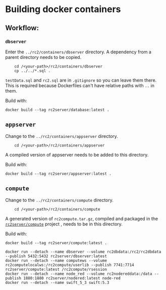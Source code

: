 <style type="css">
p > code { text-indent: -12px; padding-left: 12px; }
</style>
# Building docker containers

## Workflow:


### `dbserver`
Enter the `../rc2/containers/dbserver` directory.  A dependency from a parent directory needs to be copied.
```
    cd /<your-path>/rc2/containers/dbserver
    cp ../../*.sql .
```

`testData.sql` and `rc2.sql` are in `.gitignore` so you can leave them there. This is required because Dockerfiles can't have relative paths with `..` in them.

Build with:

<!-- ```docker build -t rc2server/database:${version} -t rc2server/database:latest .``` -->
```docker build --tag rc2server/database:latest .``` 

## `appserver`
Change to the `../rc2/containers/appserver` directory.
```
    cd /<your-path>/rc2/containers/appserver
```
A compiled version of appserver needs to be added to this directory.

Build with:

<!-- ```docker build -t rc2server/appserver:${version} -t rc2server/appserver:latest .``` -->

```docker build --tag rc2server/appserver:latest .```

## `compute`

Change to the `../rc2/containers/compute` directory.
```
    cd /<your-path>/rc2/containers/compute
```

A generated version of `rc2compute.tar.gz`, compiled and packaged in the [`rc2server/compute`](https://github.com/rc2server/compute) project  , needs to be in this directory.

Build with:

<!-- ```docker build -t rc2server/compute:${version} -t rc2server/compute:latest .``` -->


```
docker build --tag rc2server/compute:latest .
```

```
docker run --detach --name dbserver --volume rc2dbdata:/rc2/rc2dbdata --publish 5432:5432 rc2server/dbserver:latest
docker run --detach --name computews --volume rc2computelocalws:/rc2compute/userlib --publish 7741:7714 rc2server/compute:latest /rc2compute/rsession
docker run --detach --name node_red --volume rc2nodereddata:/data --publish 1880:1880 rc2server/nodered:latest node-red
docker run --detach --name swift_5_3 swift:5.3
```
